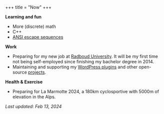+++
title = "Now"
+++

**Learning and fun**

- More (discrete) math
- C++
- [ANSI escape sequences](https://github.com/dannyvankooten/cnake/tree/main)

**Work**

- Preparing for my new job at [Radboud University](https://ihub.ru.nl/). It will be my first time not being self-employed since finishing my bachelor degree in 2014.
- Maintaining and supporting my [WordPress plugins](/wordpress-plugins/) and other open-source [projects](/projects/).

**Health & Exercise**

- Preparing for La Marmotte 2024, a 180km cyclosportive with 5000m of elevation in the Alps.


_Last updated: Feb 13, 2024_
